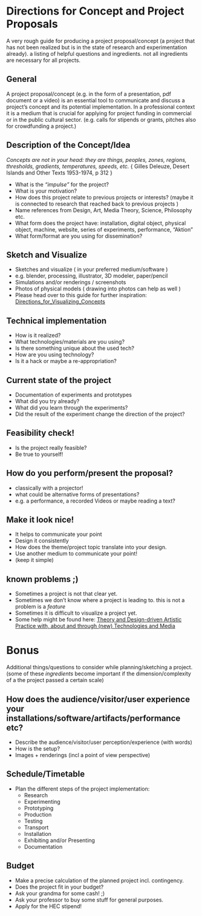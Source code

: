 # Directions for Concept and Project Proposals

A very rough guide for producing a project proposal/concept (a project that has not been realized but is in the state of research and experimentation already). a listing of helpful questions and ingredients.
not all ingredients are necessary for all projects. 

## General

A project proposal/concept (e.g. in the form of a presentation, pdf document or a video) is an essential tool to communicate and discuss a project’s concept and its potential implementation. In a professional context it is a medium that is crucial for applying for project funding in commercial or in the public cultural sector. (e.g. calls for stipends or grants, pitches also for crowdfunding a project.)

## Description of the Concept/Idea

*Concepts are not in your head: they are things, peoples, zones, regions, thresholds, gradients, temperatures, speeds, etc.*
{ Gilles Deleuze, Desert Islands and Other Texts 1953-1974, p 312 } 

- What is the *“impulse”* for the project?
- What is your motivation?
- How does this project relate to previous projects or interests? (maybe it is connected to research that reached back to previous projects )
- Name references from Design, Art, Media Theory, Science, Philosophy etc.
- What form does the project have: installation, digital object, physical object, machine, website, series of experiments, performance, “Aktion”
- What form/format are you using for dissemination? 

## Sketch and Visualize

- Sketches and visualize ( in your preferred medium/software )
- e.g. blender, processing, illustrator, 3D modeler, paper/pencil
- Simulations and/or renderings / screenshots
- Photos of physical models ( drawing into photos can help as well )
- Please head over to this guide for further inspiration: [Directions_for_Visualizing_Concepts](https://github.com/digitalmediabremen/documents/blob/master/Directions_for_Visualizing_Concepts.md)

## Technical implementation

- How is it realized?
- What technologies/materials are you using?
- Is there something unique about the used tech?
- How are you using technology?
- Is it a hack or maybe a re-appropriation?

## Current state of the project

- Documentation of experiments and prototypes
- What did you try already?
- What did you learn through the experiments?
- Did the result of the experiment change the direction of the project?

## Feasibility check!

- Is the project really feasible?
- Be true to yourself!

## How do you perform/present the proposal?

- classically with a projector!
- what could be alternative forms of presentations?
- e.g. a performance, a recorded Videos or maybe reading a text?

## Make it look nice!

- It helps to communicate your point
- Design it consistently
- How does the theme/project topic translate into your design.
- Use another medium to communicate your point!
- (keep it simple)

## known problems ;)

- Sometimes a project is not that clear yet. 
- Sometimes we don’t know where a project is leading to. this is not a problem is a *feature* 
- Sometimes it is difficult to visualize a project yet.
- Some help might be found here: [Theory and Design-driven Artistic Practice with, about and through (new) Technologies and Media](https://docs.google.com/document/d/1uwNdwLStjFsURw0eKTtNJv-CyWoTwwJ08jGdl2DszSw/edit)

# Bonus

Additional things/questions to consider while planning/sketching a project. (some of these *ingredients* become important if the dimension/complexity of a
the project passed a certain scale) 


## How does the audience/visitor/user experience your installations/software/artifacts/performance etc?

- Describe the audience/visitor/user perception/experience (with words)
- How is the setup?
- Images + renderings (incl a point of view perspective)

## Schedule/Timetable

- Plan the different steps of the project implementation:
  - Research
  - Experimenting
  - Prototyping
  - Production
  - Testing
  - Transport
  - Installation
  - Exhibiting and/or Presenting
  - Documentation

## Budget

- Make a precise calculation of the planned project incl. contingency.
- Does the project fit in your budget?
- Ask your grandma for some cash! ;)
- Ask your professor to buy some stuff for general purposes.
- Apply for the HEC stipend!

